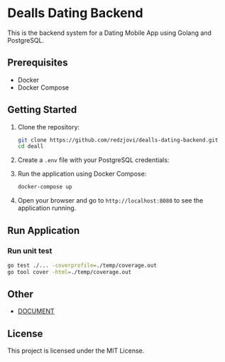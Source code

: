 # Dealls Dating Backend

This is the backend system for a Dating Mobile App using Golang and PostgreSQL.

## Prerequisites

- Docker
- Docker Compose

## Getting Started

1. Clone the repository:

    ```bash
    git clone https://github.com/redzjovi/dealls-dating-backend.git
    cd deall
    ```

2. Create a `.env` file with your PostgreSQL credentials:

3. Run the application using Docker Compose:

    ```bash
    docker-compose up
    ```

4. Open your browser and go to `http://localhost:8080` to see the application running.

## Run Application

### Run unit test

```bash
go test ./... -coverprofile=./temp/coverage.out
go tool cover -html=./temp/coverage.out
```

## Other

- [DOCUMENT](DOCUMENT.md)

## License

This project is licensed under the MIT License.
